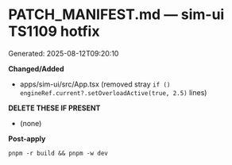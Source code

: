 # PATCH_MANIFEST.md — sim-ui TS1109 hotfix

Generated: 2025-08-12T09:20:10

**Changed/Added**
- apps/sim-ui/src/App.tsx  (removed stray `if () engineRef.current?.setOverloadActive(true, 2.5)` lines)

**DELETE THESE IF PRESENT**
- (none)

**Post-apply**
```
pnpm -r build && pnpm -w dev
```
